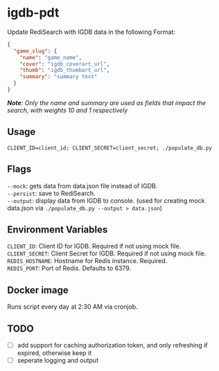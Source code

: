 # igdb-pdt

Update RediSearch with IGDB data in the following Format:  
```json
{
  "game_slug": {
    "name": "game_name",
    "cover": "igdb_coverart_url",
    "thumb": "igdb_thumbart_url",
    "summary": "summary text"
  }
}
```

*__Note__: Only the name and summary are used as fields that impact the search, with weights 10 and 1 respectively*  

## Usage

`CLIENT_ID=client_id; CLIENT_SECRET=client_secret; ./populate_db.py`  

## Flags

`--mock`: gets data from data.json file instead of IGDB.  
`--persist`: save to RediSearch.  
`--output`: display data from IGDB to console. (used for creating mock data.json via `./populate_db.py --output > data.json`)  

## Environment Variables

`CLIENT_ID`: Client ID for IGDB. Required if not using mock file.  
`CLIENT_SECRET`: Client Secret for IGDB. Required if not using mock file.  
`REDIS_HOSTNAME`: Hostname for Redis instance. Required.  
`REDIS_PORT`: Port of Redis. Defaults to 6379.  

## Docker image

Runs script every day at 2:30 AM via cronjob.

## TODO
- [ ] add support for caching authorization token, and only refreshing if expired, otherwise keep it
- [ ] seperate logging and output